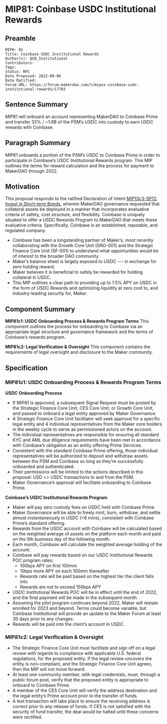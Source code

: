 # MIP81: Coinbase USDC Institutional Rewards

## Preamble

```
MIP#: 81
Title: Coinbase USDC Institutional Rewards
Author(s): @CB_Institutional
Contributors:
Tags:
Status: RFC
Date Proposed: 2022-09-06
Date Ratified:
Forum URL: https://forum.makerdao.com/t/mipxx-coinbase-usdc-institutional-rewards/17703
```

## Sentence Summary

MIP81 will onboard an account representing MakerDAO to Coinbase Prime and transfer 33% / ~1.6B of the PSM’s USDC into custody to earn USDC rewards with Coinbase.

## Paragraph Summary

MIP81 onboards a portion of the PSM’s USDC to Coinbase Prime in order to participate in Coinbase’s USDC Institutional Rewards program. This MIP outlines the terms for reward calculation and the process for payment to MakerDAO through 2022.

## Motivation

This proposal responds to the ratified Declaration of Intent [MIP13c3-SP12: Invest in Short-term Bonds](https://mips.makerdao.com/mips/details/MIP13c3SP12), wherein MakerDAO governance requested that collateral assets be deployed in a manner that incorporates evaluative criteria of safety, cost structure, and flexibility. Coinbase is uniquely situated to offer a USDC Rewards Program to MakerDAO that meets these evaluative criteria. Specifically, Coinbase is an established, reputable, and regulated company.

- Coinbase has been a longstanding partner of Maker’s, most recently collaborating with the Growth Core Unit (GRO-001) and the Strategic Finance Core Unit (SF-001) to understand what opportunities would be of interest to the broader DAO community.
- Maker’s balance sheet is largely exposed to USDC --- in exchange for zero holding reward.
- Maker believes it is beneficial to safely be rewarded for holding collateral in USDC.
- This MIP outlines a clear path to providing up to 1.5% APY on USDC in the form of USDC Rewards and optimizing liquidity at zero cost to, and industry-leading security for, Maker.

## Component Summary

**MIP81c1: USDC Onboarding Process & Rewards Program Terms** This component outlines the process for onboarding to Coinbase via an appropriate legal structure and governance framework and the terms of Coinbase’s rewards program.

**MIP81c2: Legal Verification & Oversight** This component contains the requirements of legal oversight and disclosure to the Maker community.

## Specification

### MIP81c1: USDC Onboarding Process & Rewards Program Terms

**USDC Onboarding Process**

* If MIP81 is approved, a subsequent Signal Request must be posted by the Strategic Finance Core Unit, CES Core Unit, or Growth Core Unit, and passed to onboard a legal entity approved by Maker Governance.
* A Strategic Finance Core Unit facilitator will seek approval for a specific legal entity and 4 individual representatives from the Maker core holders in the weekly cycle to serve as permissioned actors on the account.
* The individual representatives are responsible for ensuring all standard KYC and AML due diligence requirements have been met in accordance with Coinbase’s obligation as an entity offering Prime Services.
* Consistent with the standard Coinbase Prime offering, those individual representatives will be authorized to deposit and withdraw assets between the PSM and Coinbase so long as they’re successfully onboarded and authenticated.
* Their permissions will be limited to the actions described in this proposal: USD <> USDC transactions to and from the PSM.
* Maker Governance’s approval will facilitate onboarding to Coinbase Prime.

**Coinbase’s USDC Institutional Rewards Program**

* Maker will pay zero custody fees on USDC held with Coinbase Prime.
* Maker Governance will be able to freely mint, burn, withdraw, and settle almost instantaneously in USDC (<6 mins), consistent with Coinbase Prime’s standard offering.
* Rewards from the USDC account with Coinbase will be calculated based on the weighted average of assets on the platform each month and paid on the 5th business day of the following month.
* Each month, Coinbase will calculate the weighted average holding of the account.
* Coinbase will pay rewards based on our USDC Institutional Rewards POC program rates:
  * 100bps APY on first 100mm
  * 10bps more APY on each 100mm thereafter
  * Rewards rate will be paid based on the highest tier the client falls into
  * Rewards are not to exceed 150bps APY
* USDC Institutional Rewards POC will be in effect until the end of 2022, and the final payment will be made in the subsequent month.
* Assuming the pilot program continues beyond 2022, Maker will remain enrolled for 2023 and beyond. Terms could become variable, but Coinbase Institutional will provide an update to the Maker Forum at least 30 days prior to any changes.
* Rewards will be paid into the client’s account in USDC.

### MIP81c2: Legal Verification & Oversight

* The Strategic Finance Core Unit must facilitate and sign off on a legal review with regards to compliance with applicable U.S. federal regulations, for the proposed entity. If the legal review uncovers the entity is non-compliant, and the Strategic Finance Core Unit agrees, then the MIP will not move forward.
* At least one community member, with legal credentials, must, through a public forum post, verify that the proposed entity is appropriate to onboard to Coinbase Prime.
* A member of the CES Core Unit will verify the address destination and the legal entity’s Prime account prior to the transfer of funds.
* A test transaction will take place to ensure the receiving address is correct prior to any release of funds. If CES is not satisfied with the security of fund transfer, the deal would be halted until these concerns were rectified.
